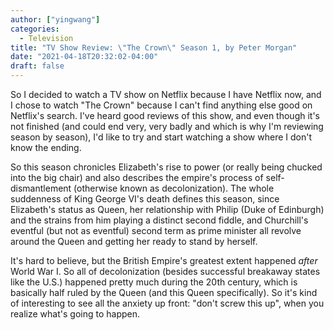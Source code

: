 ```yaml
---
author: ["yingwang"]
categories:
  - Television
title: "TV Show Review: \"The Crown\" Season 1, by Peter Morgan"
date: "2021-04-18T20:32:02-04:00"
draft: false
---
```


So I decided to watch a TV show on Netflix because I have Netflix now, and I
chose to watch "The Crown" because I can't find anything else good on Netflix's
search. I've heard good reviews of this show, and even though it's not finished
(and could end very, very badly and which is why I'm reviewing season by
season), I'd like to try and start watching a show where I don't know the
ending.

So this season chronicles Elizabeth's rise to power (or really being chucked
into the big chair) and also describes the empire's process of
self-dismantlement (otherwise known as decolonization). The whole suddenness of
King George VI's death defines this season, since Elizabeth's status as Queen,
her relationship with Philip (Duke of Edinburgh) and the strains from him
playing a distinct second fiddle, and Churchill's eventful (but not as eventful)
second term as prime minister all revolve around the Queen and getting her ready
to stand by herself.

It's hard to believe, but the British Empire's greatest extent happened *after*
World War I. So all of decolonization (besides successful breakaway states like
the U.S.) happened pretty much during the 20th century, which is basically half
ruled by the Queen (and this Queen specifically). So it's kind of interesting to
see all the anxiety up front: "don't screw this up", when you realize what's
going to happen.
